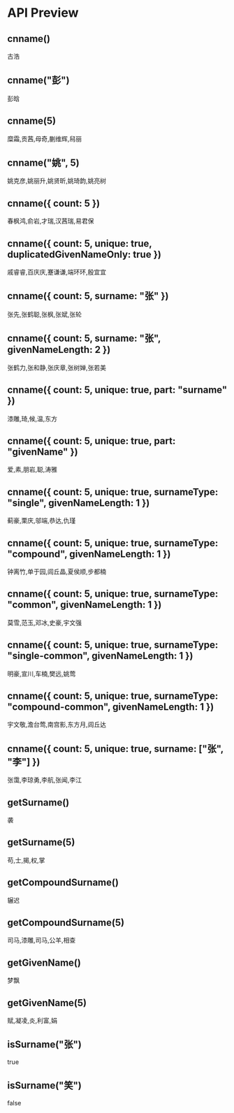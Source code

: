 
# API Preview

## cnname()

古浩

## cnname("彭")

彭晗

## cnname(5)

糜霜,贡茜,母奇,蒯维辉,舄丽

## cnname("姚", 5)

姚克彦,姚丽升,姚贤昕,姚琦韵,姚亮树

## cnname({ count: 5 })

春枫鸿,俞岩,才瑞,汉茜瑞,易君保

## cnname({ count: 5, unique: true, duplicatedGivenNameOnly: true })

戚睿睿,百庆庆,蹇谦谦,端环环,殷宜宜

## cnname({ count: 5, surname: "张" })

张先,张鹤聪,张枫,张斌,张轮

## cnname({ count: 5, surname: "张", givenNameLength: 2 })

张鹤力,张和静,张庆章,张树婵,张若美

## cnname({ count: 5, unique: true, part: "surname" })

漆雕,琦,候,温,东方

## cnname({ count: 5, unique: true, part: "givenName" })

爱,素,朋岩,聪,涛雅

## cnname({ count: 5, unique: true, surnameType: "single", givenNameLength: 1 })

蓟豪,栗庆,邬端,恭达,仇瑾

## cnname({ count: 5, unique: true, surnameType: "compound", givenNameLength: 1 })

钟离竹,单于园,闾丘晶,夏侯顺,步都楠

## cnname({ count: 5, unique: true, surnameType: "common", givenNameLength: 1 })

莫雪,范玉,邓冰,史豪,宇文强

## cnname({ count: 5, unique: true, surnameType: "single-common", givenNameLength: 1 })

明豪,宣川,车楠,樊远,姚莺

## cnname({ count: 5, unique: true, surnameType: "compound-common", givenNameLength: 1 })

宇文敬,澹台莺,南宫影,东方月,闾丘达

## cnname({ count: 5, unique: true,  surname: ["张", "李"] })

张霭,李琼勇,李航,张闻,李江

## getSurname()

袭

## getSurname(5)

苟,士,揭,权,掌

## getCompoundSurname()

辗迟

## getCompoundSurname(5)

司马,漆雕,司马,公羊,相查

## getGivenName()

梦飘

## getGivenName(5)

赋,凝凌,炎,利富,娟

## isSurname("张")

true

## isSurname("笑")

false
